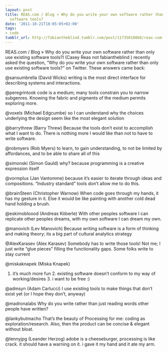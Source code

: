 ```yaml
---
layout: post
title: REAS.com / Blog » Why do you write your own software rather than only use existing
  software tools?
date: '2011-10-21T18:05:05+02:00'
tags:
- code
tumblr_url: http://fabiantheblind.tumblr.com/post/11735010868/reas-com-blog-why-do-you-write-your-own-software
---
```

REAS.com / Blog » Why do you write your own software rather than only use existing software tools?I (Casey Reas not fabiantheblind ) recently asked the question, “Why do you write your own software rather than only use existing software tools?” on Twitter. These answers came back:

@sansumbrella (David Wicks)
writing is the most direct interface for describing systems and interactions.

@peregrintook
code is a medium; many tools constrain you to narrow subgenres. Knowing the fabric and pigments of the medium permits exploring more.

@voxels (Michael Edgcumbe)
so I can understand why the choices underlying the design seem like the most elegant solution

@barrythrew (Barry Threw)
Because the tools don’t exist to accomplish what I want to do. There is nothing more I would like than not to have to write software.

@robmyers (Rob Myers)
to learn, to gain understanding, to not be limited by affordances, and to be able to share all of this

@simonski (Simon Gauld)
why? because programming is a creative expression itself

@vormplus (Jan Vantomme)
because it’s easier to iterate through ideas and compositions. “Industry standard” tools don’t allow me to do this.

@brainSteen (Christopher Warnow)
When code goes through my hands, it has my gesture in it. Else it would be like painting with another cold dead hand holding a brush.

@eskimobloood (Andreas Köberle)
With other peoples software I can replicate other peoples dreams, with my own software I can dream my own.

@manovich (Lev Manovich)
Because writing software is a form of thinking and making theory; its a big part of cultural analytics strategy

@AlexKarasev (Alex Karasev)
Somebody has to write those tools! Not me; I just write “glue pieces” filling the functionality gaps. Some folks write to stay current

@miskaknapek (Miska Knapek)
1. it’s much more fun 2. existing software doesn’t conform to my way of working/desires 3. i want to be free :)

@admsyn (Adam Carlucci)
I use existing tools to make things that don’t exist yet (or I hope they don’t, anyway)

@madronalabs
Why do you write rather than just reading words other people have written?

@lankybutmacho
That’s the beauty of Processing for me: coding as exploration/research. Also, then the product can be concise & elegant without bloat.

@lennyjpg (Leander Herzog)
adobe is a cheeseburger, processing is like crack. it should have a warning on it. i gave it my hand and it ate my arm.
